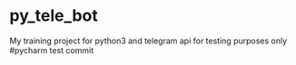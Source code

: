 # py_tele_bot
My training project for python3 and telegram api
for testing purposes only
#pycharm test commit

